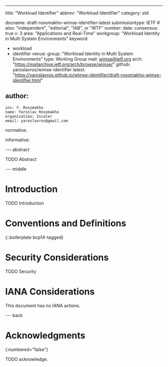 ---
title: "Workload Identifier"
abbrev: "Workload Identifier"
category: std

docname: draft-rosomakho-wimse-identifier-latest
submissiontype: IETF  # also: "independent", "editorial", "IAB", or "IRTF"
number:
date:
consensus: true
v: 3
area: "Applications and Real-Time"
workgroup: "Workload Identity in Multi System Environments"
keyword:
 - workload
 - identifier
venue:
  group: "Workload Identity in Multi System Environments"
  type: Working Group
  mail: wimse@ietf.org
  arch: "https://mailarchive.ietf.org/arch/browse/wimse/"
  github: yaroslavros/wimse-identifier
  latest: "https://yaroslavros.github.io/wimse-identifier/draft-rosomakho-wimse-identifier.html"

author:
 -
    ins: Y. Rosomakho
    name: Yaroslav Rosomakho
    organization: Zscaler
    email: yaroslavros@gmail.com

normative:

informative:


--- abstract

TODO Abstract


--- middle

# Introduction

TODO Introduction


# Conventions and Definitions

{::boilerplate bcp14-tagged}


# Security Considerations

TODO Security


# IANA Considerations

This document has no IANA actions.


--- back

# Acknowledgments
{:numbered="false"}

TODO acknowledge.
